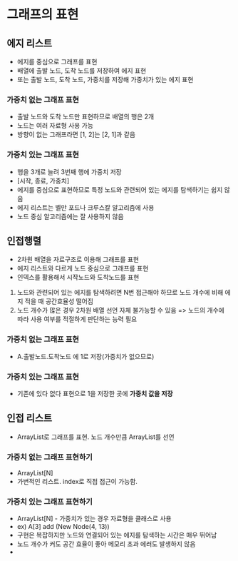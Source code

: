 # 그래프의 표현

## 에지 리스트
- 에지를 중심으로 그래프를 표현
- 배열에 출발 노드, 도착 노드를 저장하여 에지 표현 
- 또는 출발 노드, 도착 노드, 가중치를 저장해 가중치가 있는 에지 표현
### 가중치 없는 그래프 표현
- 출발 노드와 도착 노드만 표현하므로 배열의 행은 2개 
- 노드는 여러 자료형 사용 가능
- 방향이 없는 그래프라면 [1, 2]는 [2, 1]과 같음
### 가중치 있는 그래프 표현
- 행을 3개로 늘려 3번째 행에 가중치 저장
- [시작, 종료, 가중치]
- 에지를 중심으로 표현하므로 특정 노드와 관련되어 있는 에지를 탐색하기는 쉽지 않음
- 에지 리스트는 벨만 포드나 크루스칼 알고리즘에 사용
- 노드 중심 알고리즘에는 잘 사용하지 않음

## 인접행렬
- 2차원 배열을 자료구조로 이용해 그래프를 표현
- 에지 리스트와 다르게 노드 중심으로 그래프를 표현
- 인덱스를 활용해서 시작노드와 도착노드를 표현
1. 노드와 관련되어 있는 에지를 탐색하려면 N번 접근해야 하므로 노드 개수에 비해 에지 적을 때 공간효율성 떨어짐
2. 노드 개수가 많은 경우 2차원 배열 선언 자체 불가능할 수 있음
=> 노드의 개수에 따라 사용 여부를 적절하게 판단하는 능력 필요
### 가중치 없는 그래프 표현
- A.출발노드.도착노드 에 1로 저장(가중치가 없으므로)
### 가중치 있는 그래프 표현
- 기존에 있다 없다 표현으로 1을 저장한 곳에 **가중치 값을 저장**

## 인접 리스트
- ArrayList로 그래프를 표현. 노드 개수만큼 ArrayList를 선언 
### 가중치 없는 그래프 표현하기
- ArrayList<Integer>[N]
- 가변적인 리스트. index로 직접 접근이 가능함.
### 가중치 있는 그래프 표현하기
- ArrayList<Node>[N] - 가중치가 있는 경우 자료형을 클래스로 사용
- ex) A[3] add (New Node(4, 13))
- 구현은 복잡하지만 노드와 연결되어 있는 에지를 탐색하는 시간은 매우 뛰어남
- 노드 개수가 커도 공간 효율이 좋아 메모리 초과 에러도 발생하지 않음
- 